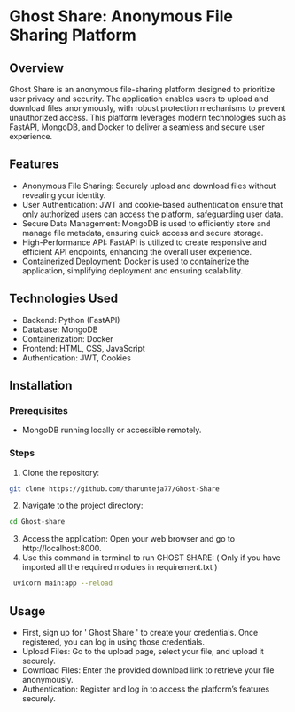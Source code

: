 # Ghost Share: Anonymous File Sharing Platform
## Overview
Ghost Share is an anonymous file-sharing platform designed to prioritize user privacy and security. The application enables users to upload and download files anonymously, with robust protection mechanisms to prevent unauthorized access. This platform leverages modern technologies such as FastAPI, MongoDB, and Docker to deliver a seamless and secure user experience.

## Features
* Anonymous File Sharing: Securely upload and download files without revealing your identity.
* User Authentication: JWT and cookie-based authentication ensure that only authorized users can access the platform, safeguarding user data.
* Secure Data Management: MongoDB is used to efficiently store and manage file metadata, ensuring quick access and secure storage.
* High-Performance API: FastAPI is utilized to create responsive and efficient API endpoints, enhancing the overall user experience.
* Containerized Deployment: Docker is used to containerize the application, simplifying deployment and ensuring scalability.
## Technologies Used
* Backend: Python (FastAPI)
* Database: MongoDB
* Containerization: Docker
* Frontend: HTML, CSS, JavaScript
* Authentication: JWT, Cookies
## Installation
### Prerequisites
* MongoDB running locally or accessible remotely.
### Steps
1. Clone the repository:
```bash
git clone https://github.com/tharunteja77/Ghost-Share
```
2. Navigate to the project directory:
```bash
cd Ghost-share
```
3. Access the application: Open your web browser and go to http://localhost:8000.
4. Use this command in terminal to run GHOST SHARE: ( Only if you have imported all the required modules in requirement.txt )
  ```bash
   uvicorn main:app --reload
```
   
## Usage
* First, sign up for ' Ghost Share ' to create your credentials. Once registered, you can log in using those credentials.
* Upload Files: Go to the upload page, select your file, and upload it securely.
* Download Files: Enter the provided download link to retrieve your file anonymously.
* Authentication: Register and log in to access the platform’s features securely.



